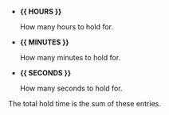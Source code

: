 - **{{ HOURS }}**

    How many hours to hold for.

- **{{ MINUTES }}**

    How many minutes to hold for.

- **{{ SECONDS }}**

    How many seconds to hold for.

The total hold time is the sum of these entries.
